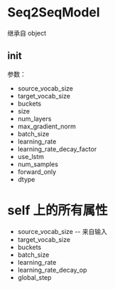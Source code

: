# Seq2SeqModel
继承自 object

## __init__
参数：
* source_vocab_size
* target_vocab_size
* buckets
* size
* num_layers
* max_gradient_norm
* batch_size
* learning_rate
* learning_rate_decay_factor
* use_lstm
* num_samples
* forward_only
* dtype

# self 上的所有属性
* source_vocab_size -- 来自输入
* target_vocab_size
* buckets
* batch_size
* learning_rate
* learning_rate_decay_op
* global_step
